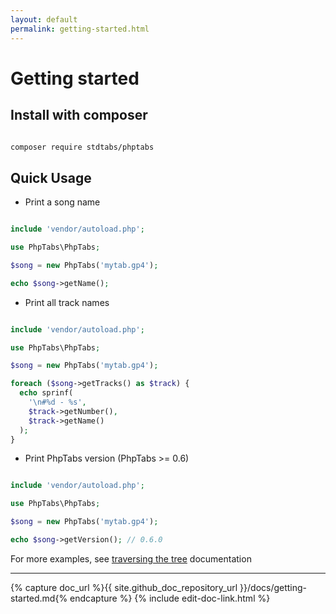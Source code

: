 ```yaml
---
layout: default
permalink: getting-started.html
---
```


# Getting started

## Install with composer

```bash

composer require stdtabs/phptabs

```

## Quick Usage

- Print a song name

```php

include 'vendor/autoload.php';

use PhpTabs\PhpTabs;

$song = new PhpTabs('mytab.gp4');

echo $song->getName();

```

- Print all track names

```php

include 'vendor/autoload.php';

use PhpTabs\PhpTabs;

$song = new PhpTabs('mytab.gp4');

foreach ($song->getTracks() as $track) {
  echo sprinf(
    '\n#%d - %s',
    $track->getNumber(),
    $track->getName()
  );
}

```

- Print PhpTabs version (PhpTabs >= 0.6)

```php

include 'vendor/autoload.php';

use PhpTabs\PhpTabs;

$song = new PhpTabs('mytab.gp4');

echo $song->getVersion(); // 0.6.0

```


For more examples, see [traversing the tree](/phptabs.html#traversing-the-tree-is-made-simple) documentation



------------------------------------------------------------------------

{% capture doc_url %}{{ site.github_doc_repository_url }}/docs/getting-started.md{% endcapture %}
{% include edit-doc-link.html %}
